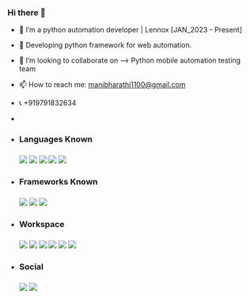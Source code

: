 ### Hi there 👋

- 🔭 I’m a python automation developer | Lennox  [JAN_2023 - Present]
- 🌱 Developing python framework for web automation.
- 👯 I’m looking to collaborate on --> Python mobile automation testing team
- 📫 How to reach me: manibharathi1100@gmail.com
- 📞 +919791832634
- 
- <h3>Languages Known<h3>

 
  <img src="https://img.shields.io/badge/Python-FFD43B?style=for-the-badge&logo=python&logoColor=darkgreen"> <img src="https://img.shields.io/badge/HTML5-E34F26?style=for-the-badge&logo=html5&logoColor=white"> <img src="https://img.shields.io/badge/CSS3-1572B6?style=for-the-badge&logo=css3&logoColor=white"> <img src="https://img.shields.io/badge/MySQL-00000F?style=for-the-badge&logo=mysql&logoColor=white"> <img src="https://img.shields.io/badge/Selenium-50C878?style=for-the-badge&logo=selenium&logoColor=white">
  
- <h3>Frameworks Known <h3>
 
   <img src="https://img.shields.io/badge/Django-092E20?style=for-the-badge&logo=django&logoColor=green">
   <img src="https://img.shields.io/badge/Git-F05032?style=for-the-badge&logo=git&logoColor=white"> 
   <img src="https://img.shields.io/badge/Bootstrap-7947C4?style=for-the-badge&logo=bootstrap&logoColor=white">
- <h3>Workspace<h3>
   <img src="https://img.shields.io/badge/PYCharm-F6E04B?style=for-the-badge&logo=pycharm&logoColor=000">
   <img src="https://img.shields.io/badge/jupyter-fff?style=for-the-badge&textColor=green&logo=jupyter&logoColor=orange">
   <img src="https://img.shields.io/badge/sublime-grey?style=for-the-badge&logo=sublimetext&logoColor=orange">
   <img src="https://img.shields.io/badge/anaconda-000?style=for-the-badge&textColor=green&logo=anaconda&logoColor=green">
   <img src="https://img.shields.io/badge/VSCode-fff?style=for-the-badge&logo=visualstudiocode&logoColor=227BBC">
   <img src="https://img.shields.io/badge/Oracle_XE-fff?style=for-the-badge&logo=oracle&logoColor=red"> 
   
- <h3>Social<h3>

  <a href="https://www.linkedin.com/in/manibharathi-s-b58792137/" target="_blank"><img src="https://img.shields.io/badge/LinkedIn-0077B5?style=for-the-badge&logo=linkedin&logoColor=white"></a>
  <a href="https://github.com/manibharathi1100" target="_blank"><img src="https://img.shields.io/badge/GitHub-100000?style=for-the-badge&logo=github&logoColor=white"></a>


